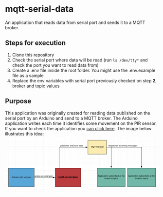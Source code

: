 # mqtt-serial-data

An application that reads data from serial port and sends it to a MQTT broker.

## Steps for execution

1) Clone this repository
2) Check the serial port where data will be read (run `ls /dev/tty*` and check the port you want to read data from)
3) Create a .env file inside the root folder. You might use the .env.example file as a sample
4) Replace the env variables with serial port previously checked on step **2**, broker and topic values

## Purpose
This application was originally created for reading data published on the serial port by an Arduino and send to a MQTT broker. 
The Arduino application writes each time it identifies some movement on the PIR sensor.
If you want to check the application you [can click here](https://github.com/Otavioensa/presence-sensor).
The image below illustrates this idea:
![Alt text](/image/diagram.png)
